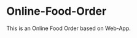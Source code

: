 # Online-Food-Order

This is an Online Food Order based on Web-App.










































